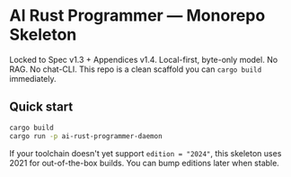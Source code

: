 # AI Rust Programmer — Monorepo Skeleton

Locked to Spec v1.3 + Appendices v1.4. Local-first, byte-only model. No RAG. No chat-CLI.
This repo is a clean scaffold you can `cargo build` immediately.

## Quick start
```bash
cargo build
cargo run -p ai-rust-programmer-daemon
```

If your toolchain doesn't yet support `edition = "2024"`, this skeleton uses 2021 for out-of-the-box builds.
You can bump editions later when stable.
